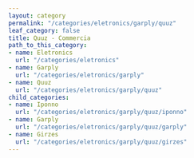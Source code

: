 ```yaml
---
layout: category
permalink: "/categories/eletronics/garply/quuz"
leaf_category: false
title: Quuz - Commercia
path_to_this_category:
- name: Eletronics
  url: "/categories/eletronics"
- name: Garply
  url: "/categories/eletronics/garply"
- name: Quuz
  url: "/categories/eletronics/garply/quuz"
child_categories:
- name: Iponno
  url: "/categories/eletronics/garply/quuz/iponno"
- name: Garply
  url: "/categories/eletronics/garply/quuz/garply"
- name: Girzes
  url: "/categories/eletronics/garply/quuz/girzes"
---
```

